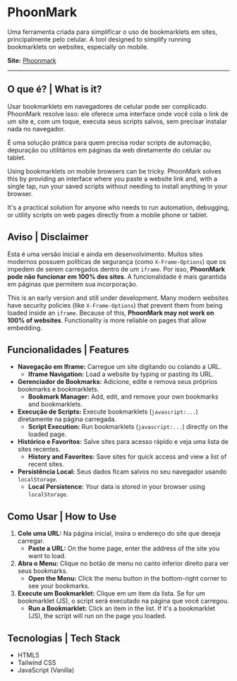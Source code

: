 # PhoonMark

Uma ferramenta criada para simplificar o uso de bookmarklets em sites, principalmente pelo celular.
A tool designed to simplify running bookmarklets on websites, especially on mobile.

**Site:** [Phoonmark](https://phoonmark.netlify.app)

---

## O que é? | What is it?

Usar bookmarklets em navegadores de celular pode ser complicado. PhoonMark resolve isso: ele oferece uma interface onde você cola o link de um site e, com um toque, executa seus scripts salvos, sem precisar instalar nada no navegador.

É uma solução prática para quem precisa rodar scripts de automação, depuração ou utilitários em páginas da web diretamente do celular ou tablet.

Using bookmarklets on mobile browsers can be tricky. PhoonMark solves this by providing an interface where you paste a website link and, with a single tap, run your saved scripts without needing to install anything in your browser.

It's a practical solution for anyone who needs to run automation, debugging, or utility scripts on web pages directly from a mobile phone or tablet.

## Aviso | Disclaimer

Esta é uma versão inicial e ainda em desenvolvimento. Muitos sites modernos possuem políticas de segurança (como `X-Frame-Options`) que os impedem de serem carregados dentro de um `iframe`. Por isso, **PhoonMark pode não funcionar em 100% dos sites**. A funcionalidade é mais garantida em páginas que permitem sua incorporação.

This is an early version and still under development. Many modern websites have security policies (like `X-Frame-Options`) that prevent them from being loaded inside an `iframe`. Because of this, **PhoonMark may not work on 100% of websites**. Functionality is more reliable on pages that allow embedding.

## Funcionalidades | Features

* **Navegação em Iframe:** Carregue um site digitando ou colando a URL.
    * **Iframe Navigation:** Load a website by typing or pasting its URL.
* **Gerenciador de Bookmarks:** Adicione, edite e remova seus próprios bookmarks e bookmarklets.
    * **Bookmark Manager:** Add, edit, and remove your own bookmarks and bookmarklets.
* **Execução de Scripts:** Execute bookmarklets (`javascript:...`) diretamente na página carregada.
    * **Script Execution:** Run bookmarklets (`javascript:...`) directly on the loaded page.
* **Histórico e Favoritos:** Salve sites para acesso rápido e veja uma lista de sites recentes.
    * **History and Favorites:** Save sites for quick access and view a list of recent sites.
* **Persistência Local:** Seus dados ficam salvos no seu navegador usando `localStorage`.
    * **Local Persistence:** Your data is stored in your browser using `localStorage`.

## Como Usar | How to Use

1.  **Cole uma URL:** Na página inicial, insira o endereço do site que deseja carregar.
    * **Paste a URL:** On the home page, enter the address of the site you want to load.
2.  **Abra o Menu:** Clique no botão de menu no canto inferior direito para ver seus bookmarks.
    * **Open the Menu:** Click the menu button in the bottom-right corner to see your bookmarks.
3.  **Execute um Bookmarklet:** Clique em um item da lista. Se for um bookmarklet (JS), o script será executado na página que você carregou.
    * **Run a Bookmarklet:** Click an item in the list. If it's a bookmarklet (JS), the script will run on the page you loaded.

## Tecnologias | Tech Stack

* HTML5
* Tailwind CSS
* JavaScript (Vanilla)
